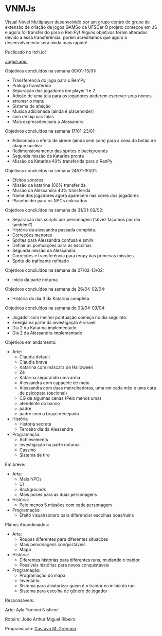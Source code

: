 # VNMJs

Visual Novel Multiplayer desenvolvido por um grupo dentro do grupo de extensão de criação de jogos GAMSo da UFSCar
O projeto começou em JS e agora foi transferido para o Ren'Py!
Alguns objetivos foram alterados devido a essa transferência, porém acreditamos que agora o desenvolvimento será ainda mais rápido!

Puclicado no Itch.io!

[Jogue aqui](https://gustakowai.itch.io/vnm)

Objetivos concluídos na semana 09/01-16/01:

- Transferencia do jogo para o Ren'Py
- Prólogo transferido
- Separação dos jogadores em player 1 e 2
- Adição de uma tela para os jogadores poderem escrever seus nomes
- arrumar o menu
- Sistema de afeição
- Musica adicionada (ainda é placeholder)
- som de bip nas falas
- Mais expressões para a Alessandra

Objetivos concluídos na semana 17/01-23/01:

- Adicionado o efeito de sirene (ainda sem som) para a cena do botão de ataque nuclear
- Redimensionamento das sprites e backgrounds
- Segunda missão da Katarina pronta
- Missão da Katarina 40% transferida para o RenPy

Objetivos concluídos na semana 24/01-30/01:

- Efeitos sonoros
- Missão da katarina 100% transferida
- Missão da Alessandra 40% transferida
- Nome dos jogadores agora aparecem nas cores dos jogadores
- Placeholder para os NPCs colocados

Objetivos concluídos na semana de 31/01-06/02:

- Separação dos scripts por personagem (talvez façamos por dia também?)
- História da alessandra passada completa.
- Correções menores
- Sprites para Alessandra confusa e smirk
- Definir as pontuações para as escolhas
- Segunda missão da Alessandra
- Correções e transferência para renpy das primeiras missões
- Sprite do traficante refinado

Objetivos concluídos na semana de 07/02-13/02:

- Início da parte noturna

Objetivos concluídos na semana de 26/04-02/04:

- História do dia 3 da Katarina completa.

Objetivos concluídos na semana de 03/04-09/04:

- Jogador com melhor pontuação começa no dia seguinte.
- Energia na parte da investigação é visível
- Dia 2 da Katarina implementado.
- Dia 2 da Alessandra implementado.

Objetivos em andamento:

- Arte:
  - Cláudia default
  - Cláudia brava
  - Katarina com máscara de Halloween
  - Zé
  - Katarina segurando uma arma
  - Alessandra com capacete de moto
  - Alessandra com duas metralhadoras, uma em cada mão e uma cara de psicopata (opcional)
  - CG de algumas cenas (Pelo menos uma)
  - atendente do banco
  - padre
  - padre com o braço decepado
- História
  - História secreta
  - Terceiro dia da Alessandra
- Programação:
  - Achievements
  - Investigação na parte noturna
  - Cassino
  - Sistema de tiro

Em breve:

- Arte:
  - Mais NPCs
  - UI
  - Backgrounds
  - Mais poses para as duas personagens
- História:
  - Pelo menos 5 missões com cada personagem
- Programação:
  - Efeito visual/sonoro para diferenciar escolhas boas/ruins

Planos Abandonados:

- Arte:
  - Roupas diferentes para diferentes situações
  - Mais personagens conquistáveis
  - Mapa
- História:
  - Diferentes histórias para diferentes runs, mudando o traidor
  - Possíveis histórias para novos conquistáveis
- Programação:
  - Programação do mapa
  - Inventário
  - Sistema para aleatorizar quem é o traidor no início da run
  - Sistema para escolha de gênero do jogador

Responsáveis:

Arte: Ayla Yorinori Nishino!

Roteiro: João Arthur Miguel Ribeiro

Programação: [Gustavo M. Gregorio](https://github.com/gustakowai)
